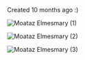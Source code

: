 Created 10 months ago :)

![Moataz Elmesmary (1)](https://github.com/user-attachments/assets/9f863921-01cc-42a9-b270-7f123785d632)

![Moataz Elmesmary (2)](https://github.com/user-attachments/assets/cb944f90-68a7-4b85-af24-8813b963d2d1)

![Moataz Elmesmary (3)](https://github.com/user-attachments/assets/933e8dfa-093e-4dfd-b396-a904cdf1cb31)
